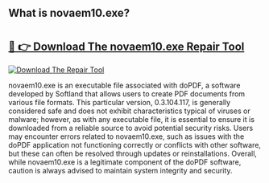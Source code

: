 ## What is novaem10.exe? 

# <h2><a href="https://exedetect.com/download.php?novaem10.exe">🔗 👉 Download The novaem10.exe Repair Tool</a></h2>

[![Download The Repair Tool](https://exedetect.com/download-button.jpg)](https://exedetect.com/download.php?novaem10.exe)

novaem10.exe is an executable file associated with doPDF, a software developed by Softland that allows users to create PDF documents from various file formats. This particular version, 0.3.104.117, is generally considered safe and does not exhibit characteristics typical of viruses or malware; however, as with any executable file, it is essential to ensure it is downloaded from a reliable source to avoid potential security risks. Users may encounter errors related to novaem10.exe, such as issues with the doPDF application not functioning correctly or conflicts with other software, but these can often be resolved through updates or reinstallations. Overall, while novaem10.exe is a legitimate component of the doPDF software, caution is always advised to maintain system integrity and security.